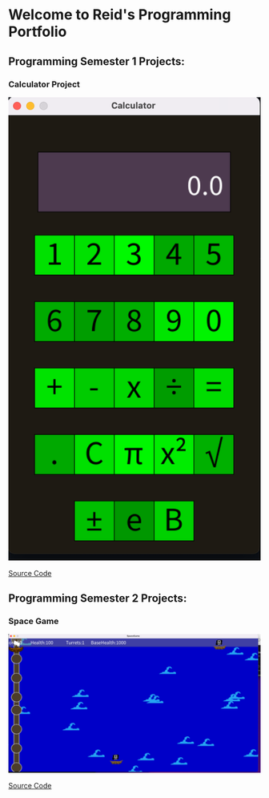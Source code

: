 # Welcome to Reid's Programming Portfolio

## Programming Semester 1 Projects:

### Calculator Project

![Calculator](https://github.com/Reid-Dzung/A-3-Programming-Portfolio/blob/gh-pages/Images/Screen%20Shot%202023-03-01%20at%2011.58.50%20AM.png?raw=true)

[Source Code](https://github.com/Reid-Dzung/A-3-Programming-Portfolio/tree/gh-pages/src/Calculator)

## Programming Semester 2 Projects:

### Space Game


![SpaceGame](https://github.com/Reid-Dzung/A-3-Programming-Portfolio/blob/gh-pages/Images/Screen%20Shot%202023-03-01%20at%2012.10.32%20PM.png?raw=true)

[Source Code](https://github.com/Reid-Dzung/A-3-Programming-Portfolio/tree/gh-pages/src/SpaceGame)


